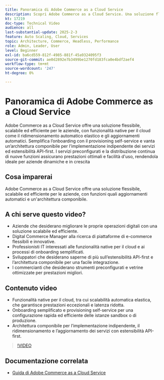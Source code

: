 ```yaml
---
title: Panoramica di Adobe Commerce as a Cloud Service
description: Scopri Adobe Commerce as a Cloud Service. Una soluzione flessibile, scalabile ed efficiente per operazioni digitali dinamiche con un'architettura componibile.
kt: 17219
doc-type: Technical Video
audience: all
last-substantial-update: 2025-2-3
feature: Auto Scaling, Cloud, Services
topic: Architecture, Commerce, Headless, Performance
role: Admin, Leader, User
level: Beginner
exl-id: ba6cd559-812f-4985-881f-45a9324095f3
source-git-commit: ae0d2892e7b3499be1270fd183fca0e4bdf2aef4
workflow-type: tm+mt
source-wordcount: '247'
ht-degree: 0%

---
```


# Panoramica di Adobe Commerce as a Cloud Service

Adobe Commerce as a Cloud Service offre una soluzione flessibile, scalabile ed efficiente per le aziende, con funzionalità native per il cloud come il ridimensionamento automatico elastico e gli aggiornamenti automatici. Semplifica l’onboarding con il provisioning self-service e vanta un’architettura componibile per l’implementazione indipendente dei servizi ed estensibilità API-first. I servizi preconfigurati e la distribuzione continua di nuove funzioni assicurano prestazioni ottimali e facilità d&#39;uso, rendendola ideale per aziende dinamiche e in crescita

## Cosa imparerai

Adobe Commerce as a Cloud Service offre una soluzione flessibile, scalabile ed efficiente per le aziende, con funzioni quali aggiornamenti automatici e un&#39;architettura componibile.

## A chi serve questo video?

* Aziende che desiderano migliorare le proprie operazioni digitali con una soluzione scalabile ed efficiente.
* Digital Commerce Manager alla ricerca di piattaforme di e-commerce flessibili e innovative.
* Professionisti IT interessati alle funzionalità native per il cloud e ai processi di onboarding semplificati.
* Sviluppatori che desiderano saperne di più sull’estensibilità API-first e l’architettura componibile per una facile integrazione.
* I commercianti che desiderano strumenti preconfigurati e vetrine ottimizzate per prestazioni migliori.

## Contenuto video

* Funzionalità native per il cloud, tra cui scalabilità automatica elastica, che garantisce prestazioni eccezionali e latenza ridotta.
* Onboarding semplificato e provisioning self-service per una configurazione rapida ed efficiente delle istanze sandbox o di produzione.
* Architettura componibile per l’implementazione indipendente, il ridimensionamento e l’aggiornamento dei servizi con estensibilità API-first.

>[!VIDEO](https://video.tv.adobe.com/v/3443311?learn=on)

## Documentazione correlata

* [Guida di Adobe Commerce as a Cloud Service](https://experienceleague.adobe.com/it/docs/commerce/cloud-service/overview)
